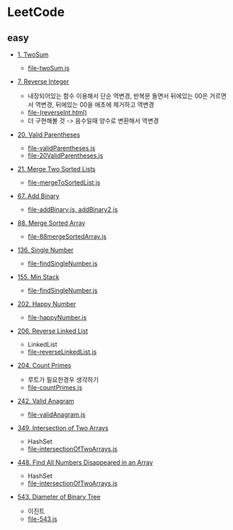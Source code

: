# LeetCode

## easy
* [1. TwoSum](https://leetcode.com/problems/two-sum/submissions/)
    * [file-twoSum.js](https://github.com/Rachel4858/algorithm/blob/master/leetcode/twoSum.js)
* [7. Reverse Integer](https://leetcode.com/problems/reverse-integer/)
    * 내장되어있는 함수 이용해서 단순 역변경, 반복문 돌면서 뒤에있는 00은 거르면서 역변경, 뒤에있는 00을 애초에 제거하고 역변경
    * [file-(reverseInt.html)](https://github.com/Rachel4858/algorithm/blob/master/leetcode/reverseInt.html)
    * 더 구현해볼 것 -> 음수일때 양수로 변환해서 역변경
* [20. Valid Parentheses](https://leetcode.com/problems/valid-parentheses)
    * [file-validParentheses.js](https://github.com/Rachel4858/algorithm/blob/master/leetcode/validParentheses.js)
    * [file-20ValidParentheses.js](https://github.com/Rachel4858/algorithm/blob/master/leetcode/20ValidParentheses.js)
* [21. Merge Two Sorted Lists](https://leetcode.com/problems/merge-two-sorted-lists/)
    * [file-mergeToSortedList.js](https://github.com/Rachel4858/algorithm/blob/master/leetcode/mergeToSortedList.js)
* [67. Add Binary](https://leetcode.com/problems/add-binary/)
    * [file-addBinary.js, addBinary2.js](https://github.com/Rachel4858/algorithm/blob/master/leetcode/addBinary.js)
* [88. Merge Sorted Array](https://leetcode.com/problems/merge-sorted-array/)
    * [file-88mergeSortedArray.js](https://github.com/Rachel4858/algorithm/blob/master/leetcode/88mergeSortedArray.js)
* [136. Single Number](https://leetcode.com/problems/single-number/)
    * [file-findSingleNumber.js](https://github.com/Rachel4858/algorithm/blob/master/codesquad/findsingleNumber.js)
* [155. Min Stack](https://leetcode.com/problems/min-stack/)
    * [file-findSingleNumber.js](https://github.com/Rachel4858/algorithm/blob/master/codesquad/155minStack.js)
* [202. Happy Number](https://leetcode.com/problems/happy-number/)
    * [file-happyNumber.js](https://github.com/Rachel4858/algorithm/blob/master/codesquad/happyNumber.js)
* [206. Reverse Linked List](https://leetcode.com/problems/reverse-linked-list/)
    * LinkedList
    * [file-reverseLinkedList.js](https://github.com/Rachel4858/algorithm/blob/master/leetcode/reverseLinkedList.js)
* [204. Count Primes](https://leetcode.com/problems/count-primes/)
    * 루트가 필요한경우 생각하기
    * [file-countPrimes.js](https://github.com/Rachel4858/algorithm/blob/master/leetcode/countPrimes.js)
* [242. Valid Anagram](https://leetcode.com/problems/valid-anagram/)
    * [file-validAnagram.js](https://github.com/Rachel4858/algorithm/blob/master/leetcode/validAnagram.js)
* [349. Intersection of Two Arrays](https://leetcode.com/problems/reverse-linked-list/)
    * HashSet
    * [file-intersectionOfTwoArrays.js](https://github.com/Rachel4858/algorithm/blob/master/leetcode/intersectionOfTwoArrays.js)
* [448. Find All Numbers Disappeared in an Array](https://leetcode.com/problems/find-all-numbers-disappeared-in-an-array/)
    * HashSet
    * [file-intersectionOfTwoArrays.js](https://github.com/Rachel4858/algorithm/blob/master/leetcode/448.js)


* [543. Diameter of Binary Tree](https://leetcode.com/problems/diameter-of-binary-tree/)
    * 이진트
    * [file-543.js](https://github.com/Rachel4858/algorithm/blob/master/leetcode/543.js)
